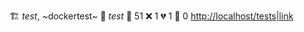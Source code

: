  :building_construction: *test*, ~dockertest~ 
:test_tube: *test* 
:test_tube: 51 :x: 1 :broken_heart: 1 :see_no_evil: 0 <http://localhost/tests|link> 
